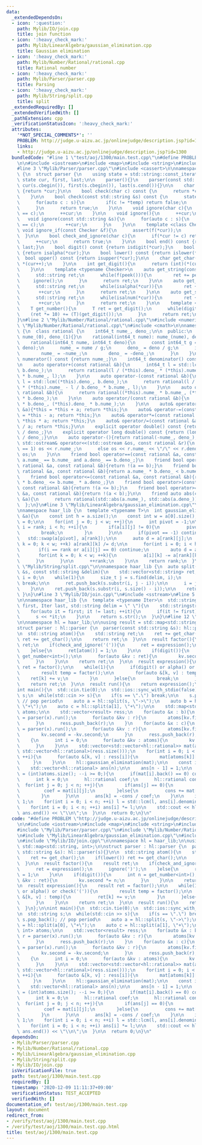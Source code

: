 ```yaml
---
data:
  _extendedDependsOn:
  - icon: ':question:'
    path: Mylib/IO/join.cpp
    title: join function
  - icon: ':heavy_check_mark:'
    path: Mylib/LinearAlgebra/gaussian_elimination.cpp
    title: Gaussian elimination
  - icon: ':heavy_check_mark:'
    path: Mylib/Number/Rational/rational.cpp
    title: Rational number
  - icon: ':heavy_check_mark:'
    path: Mylib/Parser/parser.cpp
    title: Parsing
  - icon: ':heavy_check_mark:'
    path: Mylib/String/split.cpp
    title: split
  _extendedRequiredBy: []
  _extendedVerifiedWith: []
  _pathExtension: cpp
  _verificationStatusIcon: ':heavy_check_mark:'
  attributes:
    '*NOT_SPECIAL_COMMENTS*': ''
    PROBLEM: http://judge.u-aizu.ac.jp/onlinejudge/description.jsp?id=1300
    links:
    - http://judge.u-aizu.ac.jp/onlinejudge/description.jsp?id=1300
  bundledCode: "#line 1 \"test/aoj/1300/main.test.cpp\"\n#define PROBLEM \"http://judge.u-aizu.ac.jp/onlinejudge/description.jsp?id=1300\"\
    \n\n#include <iostream>\n#include <map>\n#include <string>\n#include <vector>\n\
    #line 3 \"Mylib/Parser/parser.cpp\"\n#include <cassert>\n\nnamespace haar_lib\
    \ {\n  struct parser {\n    using state = std::string::const_iterator;\n\n   \
    \ state cur, first, last;\n\n    parser(){}\n    parser(const std::string &s):\
    \ cur(s.cbegin()), first(s.cbegin()), last(s.cend()){}\n\n    char peek() const\
    \ {return *cur;}\n\n    bool check(char c) const {\n      return *cur == c;\n\
    \    }\n\n    bool check(const std::string &s) const {\n      state temp = cur;\n\
    \      for(auto c : s){\n        if(c != *temp) return false;\n        ++temp;\n\
    \      }\n      return true;\n    }\n\n    void ignore(char c){\n      assert(*cur\
    \ == c);\n      ++cur;\n    }\n\n    void ignore(){\n      ++cur;\n    }\n\n \
    \   void ignore(const std::string &s){\n      for(auto c : s){\n        assert(*cur\
    \ == c);\n        ++cur;\n      }\n    }\n\n    template <class Checker>\n   \
    \ void ignore_if(const Checker &f){\n      assert(f(*cur));\n      ++cur;\n  \
    \  }\n\n    bool check_and_ignore(char c){\n      if(*cur != c) return false;\n\
    \      ++cur;\n      return true;\n    }\n\n    bool end() const {return cur ==\
    \ last;}\n    bool digit() const {return isdigit(*cur);}\n    bool alpha() const\
    \ {return isalpha(*cur);}\n    bool lower() const {return islower(*cur);}\n  \
    \  bool upper() const {return isupper(*cur);}\n\n    char get_char(){\n      return\
    \ *(cur++);\n    }\n\n    int get_digit(){\n      return (int)(*(cur++) - '0');\n\
    \    }\n\n    template <typename Checker>\n    auto get_string(const Checker &f){\n\
    \      std::string ret;\n      while(f(peek())){\n        ret += peek();\n   \
    \     ignore();\n      }\n      return ret;\n    }\n\n    auto get_string_alpha(){\n\
    \      std::string ret;\n      while(isalpha(*cur)){\n        ret += *cur;\n \
    \       ++cur;\n      }\n      return ret;\n    }\n\n    auto get_string_alnum(){\n\
    \      std::string ret;\n      while(isalnum(*cur)){\n        ret += *cur;\n \
    \       ++cur;\n      }\n      return ret;\n    }\n\n    template <typename T>\n\
    \    T get_number(){\n      T ret = get_digit();\n      while(digit()){\n    \
    \    (ret *= 10) += (T)(get_digit());\n      }\n      return ret;\n    }\n  };\n\
    }\n#line 2 \"Mylib/Number/Rational/rational.cpp\"\n#include <numeric>\n#line 4\
    \ \"Mylib/Number/Rational/rational.cpp\"\n#include <cmath>\n\nnamespace haar_lib\
    \ {\n  class rational {\n    int64_t nume_, deno_;\n\n  public:\n    rational():\
    \ nume_(0), deno_(1){}\n    rational(int64_t nume): nume_(nume), deno_(1){}\n\
    \    rational(int64_t nume, int64_t deno){\n      const int64_t g = std::gcd(nume,\
    \ deno);\n      nume_ = nume / g;\n      deno_ = deno / g;\n      if(deno_ < 0){\n\
    \        nume_ = -nume_;\n        deno_ = -deno_;\n      }\n    }\n\n    int64_t\
    \ numerator() const {return nume_;}\n    int64_t denominator() const {return deno_;}\n\
    \n    auto operator+(const rational &b){\n      int64_t l = std::lcm((*this).deno_,\
    \ b.deno_);\n      return rational(l / (*this).deno_ * (*this).nume_ + l / b.deno_\
    \ * b.nume_, l);\n    }\n\n    auto operator-(const rational &b){\n      int64_t\
    \ l = std::lcm((*this).deno_, b.deno_);\n      return rational(l / (*this).deno_\
    \ * (*this).nume_ - l / b.deno_ * b.nume_, l);\n    }\n\n    auto operator*(const\
    \ rational &b){\n      return rational((*this).nume_ * b.nume_, (*this).deno_\
    \ * b.deno_);\n    }\n\n    auto operator/(const rational &b){\n      return rational((*this).nume_\
    \ * b.deno_, (*this).deno_ * b.nume_);\n    }\n\n    auto& operator+=(const rational\
    \ &a){*this = *this + a; return *this;}\n    auto& operator-=(const rational &a){*this\
    \ = *this - a; return *this;}\n    auto& operator*=(const rational &a){*this =\
    \ *this * a; return *this;}\n    auto& operator/=(const rational &a){*this = *this\
    \ / a; return *this;}\n\n    explicit operator double() const {return (double)nume_\
    \ / deno_;}\n    explicit operator long double() const {return (long double)nume_\
    \ / deno_;}\n\n    auto operator-(){return rational(-nume_, deno_);}\n\n    friend\
    \ std::ostream& operator<<(std::ostream &os, const rational &r){\n      if(r.deno_\
    \ == 1) os << r.nume_;\n      else os << r.nume_ << \"/\" << r.deno_;\n      return\
    \ os;\n    }\n\n    friend bool operator==(const rational &a, const rational &b){return\
    \ a.nume_ == b.nume_ and a.deno_ == b.deno_;}\n    friend bool operator!=(const\
    \ rational &a, const rational &b){return !(a == b);}\n    friend bool operator<(const\
    \ rational &a, const rational &b){return a.nume_ * b.deno_ < b.nume_ * a.deno_;}\n\
    \    friend bool operator<=(const rational &a, const rational &b){return a.nume_\
    \ * b.deno_ <= b.nume_ * a.deno_;}\n    friend bool operator>(const rational &a,\
    \ const rational &b){return !(a <= b);}\n    friend bool operator>=(const rational\
    \ &a, const rational &b){return !(a < b);}\n\n    friend auto abs(const rational\
    \ &a){\n      return rational(std::abs(a.nume_), std::abs(a.deno_));\n    }\n\
    \  };\n}\n#line 3 \"Mylib/LinearAlgebra/gaussian_elimination.cpp\"\n#include <utility>\n\
    \nnamespace haar_lib {\n  template <typename T>\n  int gaussian_elimination(std::vector<std::vector<T>>\
    \ &a){\n    const int h = a.size();\n    const int w = a[0].size();\n    int rank\
    \ = 0;\n\n    for(int j = 0; j < w; ++j){\n      int pivot = -1;\n\n      for(int\
    \ i = rank; i < h; ++i){\n        if(a[i][j] != 0){\n          pivot = i;\n  \
    \        break;\n        }\n      }\n\n      if(pivot == -1) continue;\n\n   \
    \   std::swap(a[pivot], a[rank]);\n\n      auto d = a[rank][j];\n      for(int\
    \ k = 0; k < w; ++k) a[rank][k] /= d;\n\n      for(int i = 0; i < h; ++i){\n \
    \       if(i == rank or a[i][j] == 0) continue;\n        auto d = a[i][j];\n \
    \       for(int k = 0; k < w; ++k){\n          a[i][k] -= a[rank][k] * d;\n  \
    \      }\n      }\n\n      ++rank;\n    }\n\n    return rank;\n  }\n}\n#line 4\
    \ \"Mylib/String/split.cpp\"\n\nnamespace haar_lib {\n  auto split(const std::string\
    \ &s, const std::string &delim){\n    std::vector<std::string> ret;\n\n    size_t\
    \ i = 0;\n    while(1){\n      size_t j = s.find(delim, i);\n      if(j == std::string::npos)\
    \ break;\n\n      ret.push_back(s.substr(i, j - i));\n\n      i = j + delim.size();\n\
    \    }\n\n    ret.push_back(s.substr(i, s.size() - i));\n\n    return ret;\n \
    \ }\n}\n#line 3 \"Mylib/IO/join.cpp\"\n#include <sstream>\n#line 5 \"Mylib/IO/join.cpp\"\
    \n\nnamespace haar_lib {\n  template <typename Iter>\n  std::string join(Iter\
    \ first, Iter last, std::string delim = \" \"){\n    std::stringstream s;\n\n\
    \    for(auto it = first; it != last; ++it){\n      if(it != first) s << delim;\n\
    \      s << *it;\n    }\n\n    return s.str();\n  }\n}\n#line 12 \"test/aoj/1300/main.test.cpp\"\
    \n\nnamespace hl = haar_lib;\n\nusing result = std::map<std::string, int>;\n\n\
    struct parser : hl::parser {\n  parser(const std::string &s): hl::parser(s){}\n\
    \n  std::string atom(){\n    std::string ret;\n    ret += get_char();\n    if(lower())\
    \ ret += get_char();\n\n    return ret;\n  }\n\n  result factor(){\n    result\
    \ ret;\n    if(check_and_ignore('(')){\n      ret = expression();\n      ignore(')');\n\
    \    }else{\n      ret[atom()] = 1;\n    }\n\n    if(digit()){\n      int n =\
    \ get_number<int>();\n\n      for(auto &kv : ret){\n        kv.second *= n;\n\
    \      }\n    }\n\n    return ret;\n  }\n\n  result expression(){\n    result\
    \ ret = factor();\n\n    while(1){\n      if(digit() or alpha() or check('(')){\n\
    \        result temp = factor();\n\n        for(auto &[k, v] : temp){\n      \
    \    ret[k] += v;\n        }\n      }else{\n        break;\n      }\n    }\n\n\
    \    return ret;\n  }\n\n  result run(){\n    return expression();\n  }\n};\n\n\
    int main(){\n  std::cin.tie(0);\n  std::ios::sync_with_stdio(false);\n\n  std::string\
    \ s;\n  while(std::cin >> s){\n    if(s == \".\") break;\n\n    s.pop_back();\
    \ // pop period\n    auto a = hl::split(s, \"->\");\n    auto b = hl::split(a[0],\
    \ \"+\");\n    auto c = hl::split(a[1], \"+\");\n\n    std::map<std::string, int>\
    \ atoms;\n\n    std::vector<result> ress;\n    for(auto &x : b){\n      auto r\
    \ = parser(x).run();\n      for(auto &kv : r){\n        atoms[kv.first] = 0;\n\
    \      }\n      ress.push_back(r);\n    }\n    for(auto &x : c){\n      auto r\
    \ = parser(x).run();\n      for(auto &kv : r){\n        atoms[kv.first] = 0;\n\
    \        kv.second = -kv.second;\n      }\n      ress.push_back(r);\n    }\n\n\
    \    {\n      int i = 0;\n      for(auto &kv : atoms){\n        kv.second = i++;\n\
    \      }\n    }\n\n    std::vector<std::vector<hl::rational>> mat(atoms.size(),\
    \ std::vector<hl::rational>(ress.size()));\n    for(int i = 0; i < (int)ress.size();\
    \ ++i){\n      for(auto &[k, v] : ress[i]){\n        mat[atoms[k]][i] = v;\n \
    \     }\n    }\n\n    hl::gaussian_elimination(mat);\n\n    const int n = ress.size();\n\
    \    std::vector<hl::rational> ans(n);\n\n    ans[n - 1] = 1;\n\n    for(int i\
    \ = (int)atoms.size(); --i >= 0;){\n      if(mat[i].back() == 0) continue;\n\n\
    \      int k = 0;\n      hl::rational coef;\n      hl::rational cons;\n\n    \
    \  for(int j = 0; j < n; ++j){\n        if(ans[j] == 0){\n          k = j;\n \
    \         coef = mat[i][j];\n        }else{\n          cons += mat[i][j] * ans[j];\n\
    \        }\n      }\n\n      ans[k] = -cons / coef;\n    }\n\n    int64_t l =\
    \ 1;\n    for(int i = 0; i < n; ++i) l = std::lcm(l, ans[i].denominator());\n\n\
    \    for(int i = 0; i < n; ++i) ans[i] *= l;\n\n    std::cout << hl::join(ans.begin(),\
    \ ans.end()) << \"\\n\";\n  }\n\n  return 0;\n}\n"
  code: "#define PROBLEM \"http://judge.u-aizu.ac.jp/onlinejudge/description.jsp?id=1300\"\
    \n\n#include <iostream>\n#include <map>\n#include <string>\n#include <vector>\n\
    #include \"Mylib/Parser/parser.cpp\"\n#include \"Mylib/Number/Rational/rational.cpp\"\
    \n#include \"Mylib/LinearAlgebra/gaussian_elimination.cpp\"\n#include \"Mylib/String/split.cpp\"\
    \n#include \"Mylib/IO/join.cpp\"\n\nnamespace hl = haar_lib;\n\nusing result =\
    \ std::map<std::string, int>;\n\nstruct parser : hl::parser {\n  parser(const\
    \ std::string &s): hl::parser(s){}\n\n  std::string atom(){\n    std::string ret;\n\
    \    ret += get_char();\n    if(lower()) ret += get_char();\n\n    return ret;\n\
    \  }\n\n  result factor(){\n    result ret;\n    if(check_and_ignore('(')){\n\
    \      ret = expression();\n      ignore(')');\n    }else{\n      ret[atom()]\
    \ = 1;\n    }\n\n    if(digit()){\n      int n = get_number<int>();\n\n      for(auto\
    \ &kv : ret){\n        kv.second *= n;\n      }\n    }\n\n    return ret;\n  }\n\
    \n  result expression(){\n    result ret = factor();\n\n    while(1){\n      if(digit()\
    \ or alpha() or check('(')){\n        result temp = factor();\n\n        for(auto\
    \ &[k, v] : temp){\n          ret[k] += v;\n        }\n      }else{\n        break;\n\
    \      }\n    }\n\n    return ret;\n  }\n\n  result run(){\n    return expression();\n\
    \  }\n};\n\nint main(){\n  std::cin.tie(0);\n  std::ios::sync_with_stdio(false);\n\
    \n  std::string s;\n  while(std::cin >> s){\n    if(s == \".\") break;\n\n   \
    \ s.pop_back(); // pop period\n    auto a = hl::split(s, \"->\");\n    auto b\
    \ = hl::split(a[0], \"+\");\n    auto c = hl::split(a[1], \"+\");\n\n    std::map<std::string,\
    \ int> atoms;\n\n    std::vector<result> ress;\n    for(auto &x : b){\n      auto\
    \ r = parser(x).run();\n      for(auto &kv : r){\n        atoms[kv.first] = 0;\n\
    \      }\n      ress.push_back(r);\n    }\n    for(auto &x : c){\n      auto r\
    \ = parser(x).run();\n      for(auto &kv : r){\n        atoms[kv.first] = 0;\n\
    \        kv.second = -kv.second;\n      }\n      ress.push_back(r);\n    }\n\n\
    \    {\n      int i = 0;\n      for(auto &kv : atoms){\n        kv.second = i++;\n\
    \      }\n    }\n\n    std::vector<std::vector<hl::rational>> mat(atoms.size(),\
    \ std::vector<hl::rational>(ress.size()));\n    for(int i = 0; i < (int)ress.size();\
    \ ++i){\n      for(auto &[k, v] : ress[i]){\n        mat[atoms[k]][i] = v;\n \
    \     }\n    }\n\n    hl::gaussian_elimination(mat);\n\n    const int n = ress.size();\n\
    \    std::vector<hl::rational> ans(n);\n\n    ans[n - 1] = 1;\n\n    for(int i\
    \ = (int)atoms.size(); --i >= 0;){\n      if(mat[i].back() == 0) continue;\n\n\
    \      int k = 0;\n      hl::rational coef;\n      hl::rational cons;\n\n    \
    \  for(int j = 0; j < n; ++j){\n        if(ans[j] == 0){\n          k = j;\n \
    \         coef = mat[i][j];\n        }else{\n          cons += mat[i][j] * ans[j];\n\
    \        }\n      }\n\n      ans[k] = -cons / coef;\n    }\n\n    int64_t l =\
    \ 1;\n    for(int i = 0; i < n; ++i) l = std::lcm(l, ans[i].denominator());\n\n\
    \    for(int i = 0; i < n; ++i) ans[i] *= l;\n\n    std::cout << hl::join(ans.begin(),\
    \ ans.end()) << \"\\n\";\n  }\n\n  return 0;\n}\n"
  dependsOn:
  - Mylib/Parser/parser.cpp
  - Mylib/Number/Rational/rational.cpp
  - Mylib/LinearAlgebra/gaussian_elimination.cpp
  - Mylib/String/split.cpp
  - Mylib/IO/join.cpp
  isVerificationFile: true
  path: test/aoj/1300/main.test.cpp
  requiredBy: []
  timestamp: '2020-12-09 11:11:37+09:00'
  verificationStatus: TEST_ACCEPTED
  verifiedWith: []
documentation_of: test/aoj/1300/main.test.cpp
layout: document
redirect_from:
- /verify/test/aoj/1300/main.test.cpp
- /verify/test/aoj/1300/main.test.cpp.html
title: test/aoj/1300/main.test.cpp
---
```

